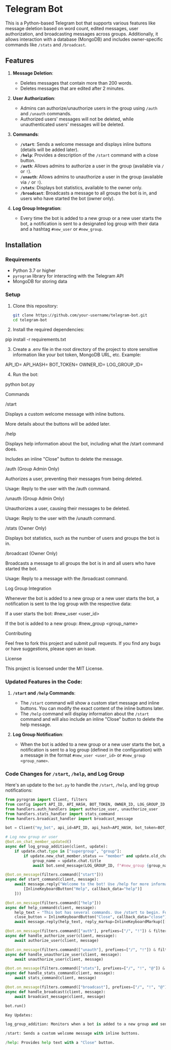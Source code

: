 

# Telegram Bot

This is a Python-based Telegram bot that supports various features like message deletion based on word count, edited messages, user authorization, and broadcasting messages across groups. Additionally, it allows interaction with a database (MongoDB) and includes owner-specific commands like `/stats` and `/broadcast`.

## Features

1. **Message Deletion**:
   - Deletes messages that contain more than 200 words.
   - Deletes messages that are edited after 2 minutes.

2. **User Authorization**:
   - Admins can authorize/unauthorize users in the group using `/auth` and `/unauth` commands.
   - Authorized users' messages will not be deleted, while unauthenticated users' messages will be deleted.

3. **Commands**:
   - **`/start`**: Sends a welcome message and displays inline buttons (details will be added later).
   - **`/help`**: Provides a description of the `/start` command with a close button.
   - **`/auth`**: Allows admins to authorize a user in the group (available via `/` or `!`).
   - **`/unauth`**: Allows admins to unauthorize a user in the group (available via `/` or `!`).
   - **`/stats`**: Displays bot statistics, available to the owner only.
   - **`/broadcast`**: Broadcasts a message to all groups the bot is in, and users who have started the bot (owner only).

4. **Log Group Integration**:
   - Every time the bot is added to a new group or a new user starts the bot, a notification is sent to a designated log group with their data and a hashtag `#new_user` or `#new_group`.

## Installation

### Requirements

- Python 3.7 or higher
- `pyrogram` library for interacting with the Telegram API
- MongoDB for storing data

### Setup

1. Clone this repository:

   ```bash
   git clone https://github.com/your-username/telegram-bot.git
   cd telegram-bot

2. Install the required dependencies:

pip install -r requirements.txt


3. Create a .env file in the root directory of the project to store sensitive information like your bot token, MongoDB URL, etc. Example:

API_ID=<Your API ID>
API_HASH=<Your API HASH>
BOT_TOKEN=<Your Bot Token>
OWNER_ID=<Your Owner ID>
LOG_GROUP_ID=<Your Log Group ID>


4. Run the bot:

python bot.py



Commands

/start

Displays a custom welcome message with inline buttons.

More details about the buttons will be added later.


/help

Displays help information about the bot, including what the /start command does.

Includes an inline "Close" button to delete the message.


/auth (Group Admin Only)

Authorizes a user, preventing their messages from being deleted.

Usage: Reply to the user with the /auth command.


/unauth (Group Admin Only)

Unauthorizes a user, causing their messages to be deleted.

Usage: Reply to the user with the /unauth command.


/stats (Owner Only)

Displays bot statistics, such as the number of users and groups the bot is in.


/broadcast (Owner Only)

Broadcasts a message to all groups the bot is in and all users who have started the bot.

Usage: Reply to a message with the /broadcast command.


Log Group Integration

Whenever the bot is added to a new group or a new user starts the bot, a notification is sent to the log group with the respective data:

If a user starts the bot: #new_user <user_id>

If the bot is added to a new group: #new_group <group_name>


Contributing

Feel free to fork this project and submit pull requests. If you find any bugs or have suggestions, please open an issue.

License

This project is licensed under the MIT License.

### Updated Features in the Code:

1. **`/start` and `/help` Commands**: 
   - The `/start` command will show a custom start message and inline buttons. You can modify the exact content of the inline buttons later.
   - The `/help` command will display information about the `/start` command and will also include an inline "Close" button to delete the help message.

2. **Log Group Notification**:
   - When the bot is added to a new group or a new user starts the bot, a notification is sent to a log group (defined in the configuration) with a message in the format `#new_user <user_id>` or `#new_group <group_name>`.

### Code Changes for `/start`, `/help`, and Log Group

Here's an update to the `bot.py` to handle the `/start`, `/help`, and log group notifications:

```python
from pyrogram import Client, filters
from config import API_ID, API_HASH, BOT_TOKEN, OWNER_ID, LOG_GROUP_ID
from handlers.auth_handlers import authorize_user, unauthorize_user
from handlers.stats_handler import stats_command
from handlers.broadcast_handler import broadcast_message

bot = Client("my_bot", api_id=API_ID, api_hash=API_HASH, bot_token=BOT_TOKEN)

# Log new group or user
@bot.on_chat_member_updated()
async def log_group_addition(client, update):
    if update.chat.type in ["supergroup", "group"]:
        if update.new_chat_member.status == "member" and update.old_chat_member.status == "left":
            group_name = update.chat.title
            await bot.send_message(LOG_GROUP_ID, f"#new_group {group_name}")

@bot.on_message(filters.command(["start"]))
async def start_command(client, message):
    await message.reply("Welcome to the bot! Use /help for more information.", reply_markup=InlineKeyboardMarkup([
        [InlineKeyboardButton("Help", callback_data="help")]
    ]))

@bot.on_message(filters.command(["help"]))
async def help_command(client, message):
    help_text = "This bot has several commands. Use /start to begin. For assistance, use /help."
    close_button = InlineKeyboardButton("Close", callback_data="close")
    await message.reply(help_text, reply_markup=InlineKeyboardMarkup([[close_button]]))

@bot.on_message(filters.command(["auth"], prefixes=["/", "!"]) & filters.reply & filters.group)
async def handle_authorize_user(client, message):
    await authorize_user(client, message)

@bot.on_message(filters.command(["unauth"], prefixes=["/", "!"]) & filters.reply & filters.group)
async def handle_unauthorize_user(client, message):
    await unauthorize_user(client, message)

@bot.on_message(filters.command(["stats"], prefixes=["/", "!", "@"]) & filters.user(OWNER_ID))
async def handle_stats_command(client, message):
    await stats_command(client, message)

@bot.on_message(filters.command(["broadcast"], prefixes=["/", "!", "@"]) & filters.reply & filters.user(OWNER_ID))
async def handle_broadcast(client, message):
    await broadcast_message(client, message)

bot.run()

Key Updates:

log_group_addition: Monitors when a bot is added to a new group and sends a log to a designated log group.

/start: Sends a custom welcome message with inline buttons.

/help: Provides help text with a "Close" button.


